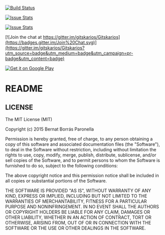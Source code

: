 [![Build Status](https://travis-ci.org/gitskarios/Gitskarios.svg?branch=develop)](https://travis-ci.org/gitskarios/Gitskarios)

[![Issue Stats](http://issuestats.com/github/gitskarios/gitskarios/badge/pr?style=flat)](http://issuestats.com/github/gitskarios/gitskarios)

[![Issue Stats](http://issuestats.com/github/gitskarios/gitskarios/badge/issue?style=flat)](http://issuestats.com/github/gitskarios/gitskarios)

[![Join the chat at https://gitter.im/gitskarios/Gitskarios](https://badges.gitter.im/Join%20Chat.svg)](https://gitter.im/gitskarios/Gitskarios?utm_source=badge&utm_medium=badge&utm_campaign=pr-badge&utm_content=badge)

[![Get it on Google Play](https://developer.android.com/images/brand/en_generic_rgb_wo_45.png)](https://play.google.com/store/apps/details?id=com.alorma.github&utm_source=github&utm_medium=github&utm_campaign=github)

# README #

## LICENSE ##

The MIT License (MIT)

Copyright (c) 2015 Bernat Borrás Paronella

Permission is hereby granted, free of charge, to any person obtaining a copy
of this software and associated documentation files (the "Software"), to deal
in the Software without restriction, including without limitation the rights
to use, copy, modify, merge, publish, distribute, sublicense, and/or sell
copies of the Software, and to permit persons to whom the Software is
furnished to do so, subject to the following conditions:

The above copyright notice and this permission notice shall be included in all
copies or substantial portions of the Software.

THE SOFTWARE IS PROVIDED "AS IS", WITHOUT WARRANTY OF ANY KIND, EXPRESS OR
IMPLIED, INCLUDING BUT NOT LIMITED TO THE WARRANTIES OF MERCHANTABILITY,
FITNESS FOR A PARTICULAR PURPOSE AND NONINFRINGEMENT. IN NO EVENT SHALL THE
AUTHORS OR COPYRIGHT HOLDERS BE LIABLE FOR ANY CLAIM, DAMAGES OR OTHER
LIABILITY, WHETHER IN AN ACTION OF CONTRACT, TORT OR OTHERWISE, ARISING FROM,
OUT OF OR IN CONNECTION WITH THE SOFTWARE OR THE USE OR OTHER DEALINGS IN THE
SOFTWARE.
